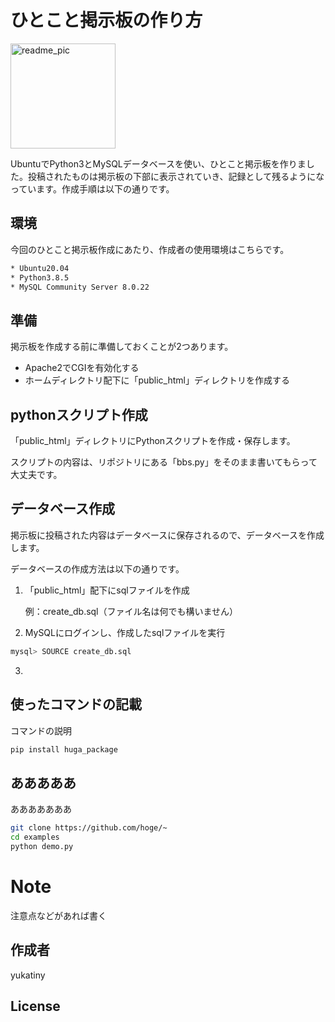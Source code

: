 # ひとこと掲示板の作り方

<img width="168" alt="readme_pic" src="https://user-images.githubusercontent.com/75052592/100316830-a1f02280-2ffe-11eb-8d7c-918012d12d1c.png">

UbuntuでPython3とMySQLデータベースを使い、ひとこと掲示板を作りました。投稿されたものは掲示板の下部に表示されていき、記録として残るようになっています。作成手順は以下の通りです。

## 環境

今回のひとこと掲示板作成にあたり、作成者の使用環境はこちらです。

```bash
* Ubuntu20.04
* Python3.8.5
* MySQL Community Server 8.0.22
```

## 準備

掲示板を作成する前に準備しておくことが2つあります。

* Apache2でCGIを有効化する
* ホームディレクトリ配下に「public_html」ディレクトリを作成する

## pythonスクリプト作成

「public_html」ディレクトリにPythonスクリプトを作成・保存します。

スクリプトの内容は、リポジトリにある「bbs.py」をそのまま書いてもらって大丈夫です。

## データベース作成

掲示板に投稿された内容はデータベースに保存されるので、データベースを作成します。

データベースの作成方法は以下の通りです。

1. 「public_html」配下にsqlファイルを作成

    例：create_db.sql（ファイル名は何でも構いません）

2. MySQLにログインし、作成したsqlファイルを実行

```bash
mysql> SOURCE create_db.sql
```

3. 



## 使ったコマンドの記載
 
 コマンドの説明
 
```bash
pip install huga_package
```
 
## あああああ
 
あああああああ
 
```bash
git clone https://github.com/hoge/~
cd examples
python demo.py
```
 
# Note
 
注意点などがあれば書く
 
## 作成者
 
yukatiny
 
## License
